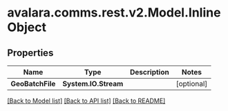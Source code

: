 # avalara.comms.rest.v2.Model.InlineObject
## Properties

Name | Type | Description | Notes
------------ | ------------- | ------------- | -------------
**GeoBatchFile** | **System.IO.Stream** |  | [optional] 

[[Back to Model list]](../README.md#documentation-for-models) [[Back to API list]](../README.md#documentation-for-api-endpoints) [[Back to README]](../README.md)

